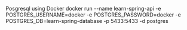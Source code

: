Posgresql using Docker
docker run --name learn-spring-api -e POSTGRES_USERNAME=docker -e POSTGRES_PASSWORD=docker -e POSTGRES_DB=learn-spring-database -p 5433:5433 -d postgres

